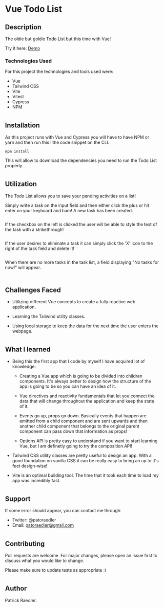 # Vue Todo List

## Description

The oldie but goldie Todo List but this time with Vue!

Try it here: <a href="https://readpato.github.io/vue-todo-list/">Demo</a>

### Technologies Used

For this project the technologies and tools used were:

- Vue
- Tailwind CSS
- Vite
- Vitest
- Cypress
- NPM

#

## Installation

As this project runs with Vue and Cypress you will have to have NPM or yarn and then run this little code snippet on the CLI.

```
npm install
```

This will allow to download the dependencies you need to run the Todo List properly.

#

## Utilization

The Todo List allows you to save your pending activities on a list!

Simply write a task on the input field and then either click the plus or hit enter on your keyboard and bam! A new task has been created.

<img  src="" align="center">

If the checkbox on the left is clicked the user will be able to style the text of the task with a strikethrough!

<img  src="" align="center">

If the user desires to eliminate a task it can simply click the 'X' icon to the right of the task field and delete it!

<img  src="" align="center">

When there are no more tasks in the task list, a field displaying "No tasks for now!" will appear.

<img  src="" align="center">

#

## Challenges Faced

- Utilizing different Vue concepts to create a fully reactive web application.

- Learning the Tailwind utility classes.

- Using local storage to keep the data for the next time the user enters the webpage.

#

## What I learned

- Being this the first app that I code by myself I have acquired lot of knowledge:

  - Creating a Vue app which is going to be divided into children components. It's always better to design how the structure of the app is going to be so you can have an idea of it.

  - Vue directives and reactivity fundamentals that let you connect the data that will change throughout the application and keep the state of it.

  - Events go up, props go down. Basically events that happen are emitted from a child component and are sent upwards and then another child component that belongs to the original parent component can pass down that information as props!

  - Options API is pretty easy to understand if you want to start learning Vue, but I am definetly going to try the composition API!

- Tailwind CSS utility classes are pretty useful to design an app. With a good foundation on vanilla CSS it can be really easy to bring an up to it's feet design-wise!

- Vite is an optimal building tool. The time that it took each time to load my app was incredibly fast.

#

## Support

If some error should appear, you can contact me through:

- Twitter: @patoraedler
- Email: patoraedler@gmail.com

#

## Contributing

Pull requests are welcome. For major changes, please open an issue first to discuss what you would like to change.

Please make sure to update tests as appropriate :)

#

## Author

Patrick Raedler.

#
